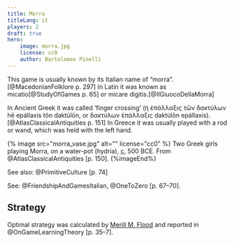 ```yaml
---
title: Morra
titleLang: it
players: 2
draft: true
hero:
    image: morra.jpg
    license: cc0
    author: Bartolomeo Pinelli
---
```


This game is usually known by its Italian name of “morra”.[@MacedonianFolklore
p. 297] In Latin it was known as <span lang="la">micatio</span>[@StudyOfGames p.
65] or <span lang="la">micare digitis</span>.[@IlGiuocoDellaMorra]

In Ancient Greek it was called ‘finger crossing’ (<span lang="grc">ἡ ἐπάλλαξις
τῶν δακτύλων</span> <span lang="grc-Latn">hē epállaxis tôn daktúlōn</span>, or
<span lang="grc">δακτύλων ἐπάλλαξις</span> <span lang="grc-Latn">daktúlōn
epállaxis</span>).[@AtlasClassicalAntiquities p. 151] In Greece it was usually
played with a rod or wand, which was held with the left hand.

{% image src="morra_vase.jpg" alt="" license="cc0" %}
Two Greek girls playing Morra, on a water-pot (<span lang="grc-Latn">hydria</span>), <abbr title="circa">c.</abbr> 500 BCE. From @AtlasClassicalAntiquities [p. 150].
{%imageEnd%}

See also: @PrimitiveCulture [p. 74]

See: @FriendshipAndGamesItalian, @OneToZero [p. 67–70].

## Strategy

Optimal strategy was calculated by [Merill M.
Flood](https://en.wikipedia.org/wiki/Merrill_M._Flood) and reported in
@OnGameLearningTheory [p. 35–7].

